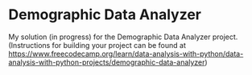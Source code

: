 # Demographic Data Analyzer

My solution (in progress) for the Demographic Data Analyzer project. (Instructions for building your project can be found at https://www.freecodecamp.org/learn/data-analysis-with-python/data-analysis-with-python-projects/demographic-data-analyzer)
